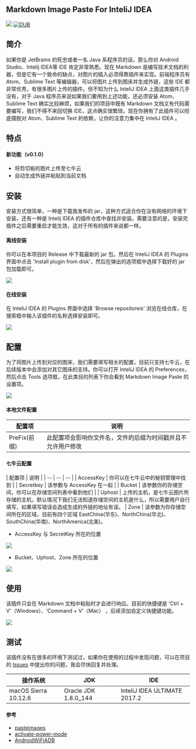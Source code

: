 ## Markdown Image Paste For InteliJ IDEA
![](https://travis-ci.org/ITGrocery/markdown-image-paste.svg?branch=master)
[![DUB](https://img.shields.io/dub/l/vibe-d.svg)](https://github.com/ITGrocery/markdown-image-paste/blob/master/LICENSE)

## 简介

如果你是 JetBrains 的死忠或者一名 Java 系程序员的话，那么你对 Android Studio、Intelij IDEA等 IDE 肯定非常熟悉。现在 Markdown 是编写技术文档的利器，但是它有一个致命的缺点，对图片的插入必须得靠插件来实现。前端程序员有 Atom、Sublime Text 等编辑器，可以将图片上传到图床并生成外链，这些 IDE 都非常优秀，有很多图片上传的插件。但不知为什么 InteliJ IDEA 上面这类插件几乎没有，对于 Java 程序员来说如果我们要用到上述功能，还必须安装 Atom、Sublime Text 确实比较麻烦，如果我们的项目中既有 Markdown 文档又有代码需要编写，我们不得不来回切换 IDE，这点确实很繁琐。现在你拥有了此插件可以彻底摆脱对 Atom、Sublime Text 的依赖，让你的注意力集中在 InteliJ IDEA 。

## 特点

#### 新功能（v0.1.0）

* 将剪切板的图片上传至七牛云
* 自动生成外链并粘贴到当前文档

## 安装

安装方式很简单，一种是下载我发布的 jar，这种方式适合你在没有网络的环境下安装，还有一种是 Intelij IDEA 的插件仓库中查找并安装。需要注意的是，安装完插件之后需要重启才能生效，这对于所有的插件来说都一样。

#### 离线安装

你可以在本项目的 Release 中下载最新的 jar 包，然后在 InteliJ IDEA 的 Plugins 界面中点击 'Install plugin from disk'，然后在弹出的选项框中选择下载好的 jar 包加载即可。

![](/art/intelij-idea-plugins-location.png)

#### 在线安装

在 InteliJ IDEA 的 Plugins 界面中选择 'Browse repositoreis' 浏览在线仓库，在搜索框中输入该插件的名称选择安装即可。

![](/art/intelij-idea-plugin-browse_repositoreis-location.png)

## 配置

为了将图片上传到对应的图床，我们需要填写相关的配置，目前只支持七牛云，在后续版本中会添加对其它图床的支持。你可以打开 InteliJ IDEA 的 Preferences，然后点击 Tools 选项框，在此类目的列表下你会看到 Markdown Image Paste 的设置项。

![](/art/markdown-image-paste-setting.png)

#### 本地文件配置

| 配置项 | 说明 |
| -- | -- |
| PreFix(前缀) | 此配置项会影响你文件名，文件的后缀为时间戳并且不允许用户修改 |


#### 七牛云配置

| 配置项 | 说明 |
| -- | -- | -- |
| AccessKey | 你可以在七牛云中的秘钥管理中找到 |
| Secretkey | 该参数与 AccessKey 在一起 |
| Bucket | 该参数你的存储空间，你可以在存储空间列表中看到他们 |
| Uphost | 上传的主机，是七牛云图片所存储的主机，默认情况下我们无法知道存储空间的主机是什么，所以需要用户自行填写，如果填写错误会造成生成的外链的地址有误。
| Zone | 该参数为你存储空间所在的区域，目前有四个区域 EastChina(华东)、NorthChina(华北)、SouthChina(华南)、NorthAmerica(北美)。

* AccessKey 与 SecretKey 所在的位置

![](/art/qiniuyun-accesskey-secretkey-location.png)

* Bucket、Uphost、Zone 所在的位置

![](/art/qiniuyun-zone-bucket-uphost-location.png)

## 使用

该插件只会在 Markdown 文档中粘贴时才会进行响应。目前的快捷键是 'Ctrl + V'（Windows）、‘Command + V’（Mac） ，后续添加自定义快捷键功能。

![](/art/markdown-image-paste-using.gif)

## 测试

该插件没有在很多的环境下测试过，如果你在使用的过程中发现问题，可以在项目的 [Issues](https://github.com/ITGrocery/markdown-image-paste/issues) 中提出你的问题，我会尽快回复并处理。

| 操作系统 | JDK | IDE |
|--- | --- | --- |
| macOS Sierra 10.12.6 | Oracle JDK 1.8.0_144 | InteliJ IDEA ULTIMATE 2017.2

#### 参考

* [pasteimages](https://github.com/holgerbrandl/pasteimages)
* [activate-power-mode](https://github.com/ViceFantasyPlace/activate-power-mode)
* [AndroidWiFiADB](https://github.com/pedrovgs/AndroidWiFiADB/blob/master/.travis.yml)
